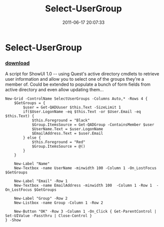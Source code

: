 ﻿---
pid:            2737
poster:         Joel Bennett
title:          Select-UserGroup
date:           2011-06-17 20:07:33
format:         posh
parent:         0
parent:         0

---

# Select-UserGroup

### [download](2737.ps1)

A script for ShowUI 1.0 -- using Quest's active directory cmdlets to retrieve user information and allow you to select one of the groups they're a member of.  Could be extended to populate a bunch of form fields from active directory and even allow updating them...

```posh
New-Grid -ControlName SelectUserGroups -Columns Auto,* -Rows 4 {
    $GetGroups = { 
        $user = Get-QADUuser $this.Text -SizeLimit 1
        if($User.LogonName -eq $this.Text -or $User.Email -eq $this.Text) {
            $this.Foreground = "Black" 
            $Group.ItemsSource = Get-QADGroup -ContainsMember $user
            $UserName.Text = $user.LogonName
            $EmailAddress.Text = $user.Email
        } else {
            $this.Foreground = "Red" 
            $Group.ItemsSource = @()         
        }
    }
    
    New-Label "Name"
    New-Textbox -name UserName -minwidth 100 -Column 1 -On_LostFocus $GetGroups
    
    New-Label "Email" -Row 1
    New-Textbox -name EmailAddress -minwidth 100  -Column 1 -Row 1  -On_LostFocus $GetGroups
    
    New-Label "Group" -Row 2
    New-Listbox -name Group -Column 1 -Row 2
    
    New-Button "OK" -Row 3 -Column 1 -On_Click { Get-ParentControl | Set-UIValue -Passthru | Close-Control }
} -Show
```
